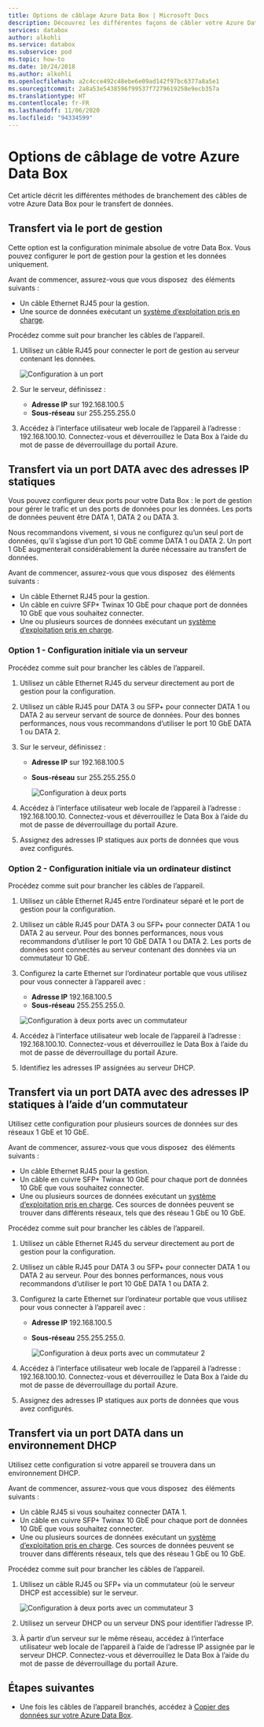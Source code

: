 ```yaml
---
title: Options de câblage Azure Data Box | Microsoft Docs
description: Découvrez les différentes façons de câbler votre Azure Data Box pour le transfert de données à l’aide d’un port de gestion (MGMT) ou d’un port de données (DATA).
services: databox
author: alkohli
ms.service: databox
ms.subservice: pod
ms.topic: how-to
ms.date: 10/24/2018
ms.author: alkohli
ms.openlocfilehash: a2c4cce492c48ebe6e09ad142f97bc6377a8a5e1
ms.sourcegitcommit: 2a8a53e5438596f99537f7279619258e9ecb357a
ms.translationtype: HT
ms.contentlocale: fr-FR
ms.lasthandoff: 11/06/2020
ms.locfileid: "94334599"
---
```

# <a name="cabling-options-for-your-azure-data-box"></a>Options de câblage de votre Azure Data Box

Cet article décrit les différentes méthodes de branchement des câbles de votre Azure Data Box pour le transfert de données.

## <a name="transfer-via-mgmt-port"></a>Transfert via le port de gestion

Cette option est la configuration minimale absolue de votre Data Box. Vous pouvez configurer le port de gestion pour la gestion et les données uniquement.

Avant de commencer, assurez-vous que vous disposez  des éléments suivants :

- Un câble Ethernet RJ45 pour la gestion.
- Une source de données exécutant un [système d’exploitation pris en charge](data-box-system-requirements.md#supported-operating-systems-for-clients).

Procédez comme suit pour brancher les câbles de l’appareil.

1. Utilisez un câble RJ45 pour connecter le port de gestion au serveur contenant les données.

    ![Configuration à un port](media/data-box-cable-options/cabling-mgmt-only.png)

2. Sur le serveur, définissez :

    - **Adresse IP** sur 192.168.100.5
    - **Sous-réseau** sur 255.255.255.0

3. Accédez à l’interface utilisateur web locale de l’appareil à l’adresse : 192.168.100.10. Connectez-vous et déverrouillez le Data Box à l’aide du mot de passe de déverrouillage du portail Azure.


## <a name="transfer-via-data-port-with-static-ips"></a>Transfert via un port DATA avec des adresses IP statiques

Vous pouvez configurer deux ports pour votre Data Box : le port de gestion pour gérer le trafic et un des ports de données pour les données. Les ports de données peuvent être DATA 1, DATA 2 ou DATA 3.

Nous recommandons vivement, si vous ne configurez qu’un seul port de données, qu’il s’agisse d’un port 10 GbE comme DATA 1 ou DATA 2. Un port 1 GbE augmenterait considérablement la durée nécessaire au transfert de données.

Avant de commencer, assurez-vous que vous disposez  des éléments suivants :

- Un câble Ethernet RJ45 pour la gestion.
- Un câble en cuivre SFP+ Twinax 10 GbE pour chaque port de données 10 GbE que vous souhaitez connecter.
- Une ou plusieurs sources de données exécutant un [système d’exploitation pris en charge](data-box-system-requirements.md#supported-operating-systems-for-clients).

### <a name="option-1---initial-setup-via-server"></a>Option 1 - Configuration initiale via un serveur

Procédez comme suit pour brancher les câbles de l’appareil.

1. Utilisez un câble Ethernet RJ45 du serveur directement au port de gestion pour la configuration.
2. Utilisez un câble RJ45 pour DATA 3 ou SFP+ pour connecter DATA 1 ou DATA 2 au serveur servant de source de données. Pour des bonnes performances, nous vous recommandons d’utiliser le port 10 GbE DATA 1 ou DATA 2.
3. Sur le serveur, définissez :

   - **Adresse IP** sur 192.168.100.5
   - **Sous-réseau** sur 255.255.255.0

     ![Configuration à deux ports](media/data-box-cable-options/cabling-2-port-setup.png)

3. Accédez à l’interface utilisateur web locale de l’appareil à l’adresse : 192.168.100.10. Connectez-vous et déverrouillez le Data Box à l’aide du mot de passe de déverrouillage du portail Azure.
4. Assignez des adresses IP statiques aux ports de données que vous avez configurés.

### <a name="option-2---initial-setup-via-separate-computer"></a>Option 2 - Configuration initiale via un ordinateur distinct

Procédez comme suit pour brancher les câbles de l’appareil.

1. Utilisez un câble Ethernet RJ45 entre l’ordinateur séparé et le port de gestion pour la configuration.
2. Utilisez un câble RJ45 pour DATA 3 ou SFP+ pour connecter DATA 1 ou DATA 2 au serveur. Pour des bonnes performances, nous vous recommandons d’utiliser le port 10 GbE DATA 1 ou DATA 2. Les ports de données sont connectés au serveur contenant des données via un commutateur 10 GbE.
3. Configurez la carte Ethernet sur l’ordinateur portable que vous utilisez pour vous connecter à l’appareil avec :

   - **Adresse IP** 192.168.100.5
   - **Sous-réseau** 255.255.255.0.
  
   ![Configuration à deux ports avec un commutateur](media/data-box-cable-options/cabling-with-static-ip.png)

3. Accédez à l’interface utilisateur web locale de l’appareil à l’adresse : 192.168.100.10. Connectez-vous et déverrouillez le Data Box à l’aide du mot de passe de déverrouillage du portail Azure.
4. Identifiez les adresses IP assignées au serveur DHCP.

## <a name="transfer-via-data-port-with-static-ips-using-a-switch"></a>Transfert via un port DATA avec des adresses IP statiques à l’aide d’un commutateur 

Utilisez cette configuration pour plusieurs sources de données sur des réseaux 1 GbE et 10 GbE.

Avant de commencer, assurez-vous que vous disposez  des éléments suivants :

- Un câble Ethernet RJ45 pour la gestion.
- Un câble en cuivre SFP+ Twinax 10 GbE pour chaque port de données 10 GbE que vous souhaitez connecter.
- Une ou plusieurs sources de données exécutant un [système d’exploitation pris en charge](data-box-system-requirements.md#supported-operating-systems-for-clients). Ces sources de données peuvent se trouver dans différents réseaux, tels que des réseau 1 GbE ou 10 GbE.

Procédez comme suit pour brancher les câbles de l’appareil.

1. Utilisez un câble Ethernet RJ45 du serveur directement au port de gestion pour la configuration.
2. Utilisez un câble RJ45 pour DATA 3 ou SFP+ pour connecter DATA 1 ou DATA 2 au serveur. Pour des bonnes performances, nous vous recommandons d’utiliser le port 10 GbE DATA 1 ou DATA 2.
3. Configurez la carte Ethernet sur l’ordinateur portable que vous utilisez pour vous connecter à l’appareil avec :

   - **Adresse IP** 192.168.100.5
   - **Sous-réseau** 255.255.255.0.

     ![Configuration à deux ports avec un commutateur 2](media/data-box-cable-options/cabling-with-switch-static-ip.png)

3. Accédez à l’interface utilisateur web locale de l’appareil à l’adresse : 192.168.100.10. Connectez-vous et déverrouillez le Data Box à l’aide du mot de passe de déverrouillage du portail Azure.
4. Assignez des adresses IP statiques aux ports de données que vous avez configurés.


## <a name="transfer-via-data-port-in-a-dhcp-environment"></a>Transfert via un port DATA dans un environnement DHCP

Utilisez cette configuration si votre appareil se trouvera dans un environnement DHCP.

Avant de commencer, assurez-vous que vous disposez  des éléments suivants :

- Un câble RJ45 si vous souhaitez connecter DATA 1.
- Un câble en cuivre SFP+ Twinax 10 GbE pour chaque port de données 10 GbE que vous souhaitez connecter.
- Une ou plusieurs sources de données exécutant un [système d’exploitation pris en charge](data-box-system-requirements.md#supported-operating-systems-for-clients). Ces sources de données peuvent se trouver dans différents réseaux, tels que des réseau 1 GbE ou 10 GbE.

Procédez comme suit pour brancher les câbles de l’appareil.

1. Utilisez un câble RJ45 ou SFP+ via un commutateur (où le serveur DHCP est accessible) sur le serveur.

    ![Configuration à deux ports avec un commutateur 3](media/data-box-cable-options/cabling-dhcp-data-only.png)

2. Utilisez un serveur DHCP ou un serveur DNS pour identifier l’adresse IP.
3. À partir d’un serveur sur le même réseau, accédez à l’interface utilisateur web locale de l’appareil à l’aide de l’adresse IP assignée par le serveur DHCP. Connectez-vous et déverrouillez le Data Box à l’aide du mot de passe de déverrouillage du portail Azure.

## <a name="next-steps"></a>Étapes suivantes

- Une fois les câbles de l’appareil branchés, accédez à [Copier des données sur votre Azure Data Box](data-box-deploy-copy-data.md).
